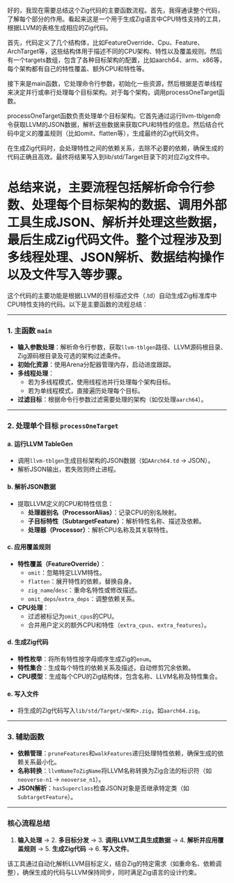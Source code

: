 好的，我现在需要总结这个Zig代码的主要函数流程。首先，我得通读整个代码，了解每个部分的作用。看起来这是一个用于生成Zig语言中CPU特性支持的工具，根据LLVM的表格生成相应的Zig代码。

首先，代码定义了几个结构体，比如FeatureOverride、Cpu、Feature、ArchTarget等，这些结构体用于描述不同的CPU架构、特性以及覆盖规则。然后有一个targets数组，包含了各种目标架构的配置，比如aarch64、arm、x86等，每个架构都有自己的特性覆盖、额外CPU和特性等。

接下来是main函数，它处理命令行参数，初始化一些资源，然后根据是否单线程来决定并行或串行处理每个目标架构。对于每个架构，调用processOneTarget函数。

processOneTarget函数负责处理单个目标架构。它首先通过运行llvm-tblgen命令获取LLVM的JSON数据，解析这些数据来获取CPU和特性的信息。然后结合代码中定义的覆盖规则（比如omit、flatten等），生成最终的Zig代码文件。

在生成Zig代码时，会处理特性之间的依赖关系，去除不必要的依赖，确保生成的代码正确且高效。最终将结果写入到lib/std/Target目录下的对应Zig文件中。

总结来说，主要流程包括解析命令行参数、处理每个目标架构的数据、调用外部工具生成JSON、解析并处理这些数据，最后生成Zig代码文件。整个过程涉及到多线程处理、JSON解析、数据结构操作以及文件写入等步骤。
================================================
这个代码的主要功能是根据LLVM的目标描述文件（.td）自动生成Zig标准库中CPU特性支持的代码。以下是主要函数的流程总结：

---

### **1. 主函数 `main`**
- **输入参数处理**：解析命令行参数，获取`llvm-tblgen`路径、LLVM源码根目录、Zig源码根目录及可选的架构过滤条件。
- **初始化资源**：使用Arena分配器管理内存，启动进度跟踪。
- **多线程处理**：
  - 若为多线程模式，使用线程池并行处理每个架构目标。
  - 若为单线程模式，直接遍历处理每个目标。
- **过滤目标**：根据命令行参数过滤需要处理的架构（如仅处理`aarch64`）。

---

### **2. 处理单个目标 `processOneTarget`**
#### **a. 运行LLVM TableGen**
- 调用`llvm-tblgen`生成目标架构的JSON数据（如`AArch64.td` → JSON）。
- 解析JSON输出，若失败则终止进程。

#### **b. 解析JSON数据**
- 提取LLVM定义的CPU和特性信息：
  - **处理器别名（ProcessorAlias）**：记录CPU的别名映射。
  - **子目标特性（SubtargetFeature）**：解析特性名称、描述及依赖。
  - **处理器（Processor）**：解析CPU名称及其关联特性。

#### **c. 应用覆盖规则**
- **特性覆盖（FeatureOverride）**：
  - `omit`：忽略特定LLVM特性。
  - `flatten`：展开特性的依赖，替换自身。
  - `zig_name`/`desc`：重命名特性或修改描述。
  - `omit_deps`/`extra_deps`：调整依赖关系。
- **CPU处理**：
  - 过滤被标记为`omit_cpus`的CPU。
  - 合并用户定义的额外CPU和特性（`extra_cpus`、`extra_features`）。

#### **d. 生成Zig代码**
- **特性枚举**：将所有特性按字母顺序生成Zig的`enum`。
- **特性集合**：生成每个特性的依赖关系及描述，自动修剪冗余依赖。
- **CPU模型**：生成每个CPU的Zig结构体，包含名称、LLVM名称及特性集合。

#### **e. 写入文件**
- 将生成的Zig代码写入`lib/std/Target/<架构>.zig`，如`aarch64.zig`。

---

### **3. 辅助函数**
- **依赖管理**：`pruneFeatures`和`walkFeatures`递归处理特性依赖，确保生成的依赖关系最小化。
- **名称转换**：`llvmNameToZigName`将LLVM名称转换为Zig合法的标识符（如`neoverse-n1` → `neoverse_n1`）。
- **JSON解析**：`hasSuperclass`检查JSON对象是否继承特定类（如`SubtargetFeature`）。

---

### **核心流程总结**
1. **输入处理** → 2. **多目标分发** → 3. **调用LLVM工具生成数据** → 4. **解析并应用覆盖规则** → 5. **生成Zig代码** → 6. **写入文件**。

该工具通过自动化解析LLVM目标定义，结合Zig的特定需求（如重命名、依赖调整），确保生成的代码与LLVM保持同步，同时满足Zig语言的设计约束。